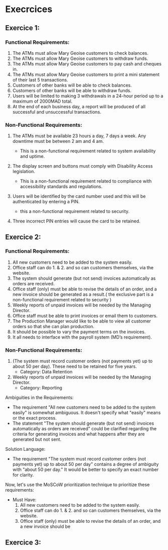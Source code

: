# Execrcices

## Exercice 1:

### Functional Requirements:

1. The ATMs must allow Mary Geoise customers to check balances.
2. The ATMs must allow Mary Geoise customers to withdraw funds.
3. The ATMs must allow Mary Geoise customers to pay cash and cheques in.
4. The ATMs must allow Mary Geoise customers to print a mini statement of their last 5 transactions.
5. Customers of other banks will be able to check balances.
6. Customers of other banks will be able to withdraw funds.
7. Users will be limited to making 3 withdrawals in a 24-hour period up to a maximum of 2000MAD total.
8. At the end of each business day, a report will be produced of all successful and unsuccessful transactions.

### Non-Functional Requirements:

1. The ATMs must be available 23 hours a day, 7 days a week. Any downtime must be between 2 am and 4 am.
   - This is a non-functional requirement related to system availability and uptime.

2. The display screen and buttons must comply with Disability Access legislation.
   - This is a non-functional requirement related to compliance with accessibility standards and regulations.

3. Users will be identified by the card number used and this will be authenticated by entering a PIN.
    - this a non-functional requirement related to security.

4. Three incorrect PIN entries will cause the card to be retained.

## Exercice 2:


### Functional Requirements:

1. All new customers need to be added to the system easily.
3. Office staff can do 1. & 2. and so can customers themselves, via the website.
4. The system should generate (but not send) invoices automatically as orders are received.
5. Office staff (only) must be able to revise the details of an order, and a new invoice should be generated as a result.( the exclusive part is a non-functional requirement related to security )
6. Weekly reports of unpaid invoices will be needed by the Managing Director.
7. Office staff must be able to print invoices or email them to customers.
8. The Production Manager would like to be able to view all customer orders so that she can plan production.
9. It should be possible to vary the payment terms on the invoices.
10. It all needs to interface with the payroll system (MD’s requirement).

### Non-Functional Requirements:

1. (The system must record customer orders (not payments yet) up to about 50 per day). These need to be retained for five years.
   - Category: Data Retention
2. Weekly reports of unpaid invoices will be needed by the Managing Director.
   - Category: Reporting


Ambiguities in the Requirements:
- The requirement "All new customers need to be added to the system easily" is somewhat ambiguous. It doesn't specify what "easily" means or the exact process.
- The statement "The system should generate (but not send) invoices automatically as orders are received" could be clarified regarding the criteria for generating invoices and what happens after they are generated but not sent.

Solution Language:
- The requirement "The system must record customer orders (not payments yet) up to about 50 per day" contains a degree of ambiguity with "about 50 per day." It would be better to specify an exact number for clarity.

Now, let's use the MoSCoW prioritization technique to prioritize these requirements:

- Must Have:
   1. All new customers need to be added to the system easily.
   3. Office staff can do 1. & 2. and so can customers themselves, via the website.
   5. Office staff (only) must be able to revise the details of an order, and a new invoice should be


## Exercice 3:

